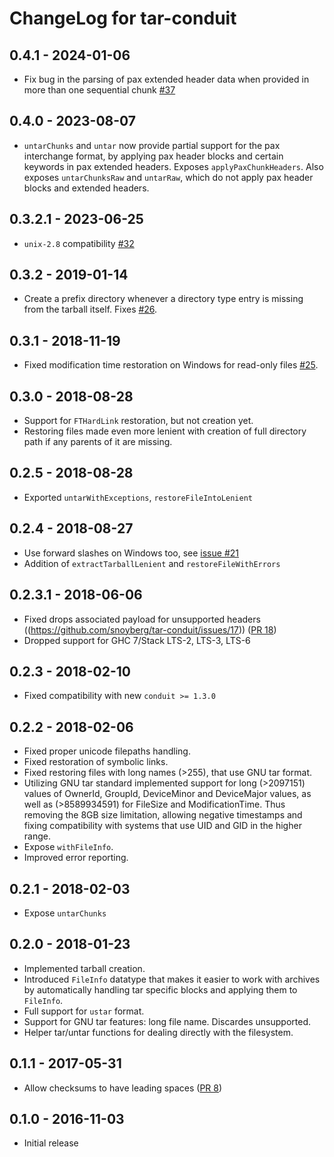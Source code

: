 # ChangeLog for tar-conduit

## 0.4.1 - 2024-01-06

* Fix bug in the parsing of pax extended header data when provided in more than
  one sequential chunk [#37](https://github.com/snoyberg/tar-conduit/issues/37)

## 0.4.0 - 2023-08-07

* `untarChunks` and `untar` now provide partial support for the pax interchange
  format, by applying pax header blocks and certain keywords in pax extended
  headers. Exposes `applyPaxChunkHeaders`. Also exposes `untarChunksRaw` and
  `untarRaw`, which do not apply pax header blocks and extended headers.

## 0.3.2.1 - 2023-06-25

* `unix-2.8` compatibility [#32](https://github.com/snoyberg/tar-conduit/pull/32)

## 0.3.2 - 2019-01-14

* Create a prefix directory whenever a directory type entry is missing from the tarball itself. Fixes [#26](https://github.com/snoyberg/tar-conduit/issues/26).

## 0.3.1 - 2018-11-19
 * Fixed modification time restoration on Windows for read-only files [#25](https://github.com/snoyberg/tar-conduit/pull/25).

## 0.3.0 - 2018-08-28
 * Support for `FTHardLink` restoration, but not creation yet.
 * Restoring files made even more lenient with creation of full directory path if any parents of
   it are missing.

## 0.2.5 - 2018-08-28
 * Exported `untarWithExceptions`, `restoreFileIntoLenient`

## 0.2.4 - 2018-08-27
 * Use forward slashes on Windows too, see [issue #21](https://github.com/snoyberg/tar-conduit/issues/21)
 * Addition of `extractTarballLenient` and `restoreFileWithErrors`

## 0.2.3.1 - 2018-06-06
 * Fixed drops associated payload for unsupported headers ((https://github.com/snoyberg/tar-conduit/issues/17)) ([PR 18](https://github.com/snoyberg/tar-conduit/pull/18))
 * Dropped support for GHC 7/Stack LTS-2, LTS-3, LTS-6

## 0.2.3 - 2018-02-10

 * Fixed compatibility with new `conduit >= 1.3.0`

## 0.2.2 - 2018-02-06

 * Fixed proper unicode filepaths handling.
 * Fixed restoration of symbolic links.
 * Fixed restoring files with long names (>255), that use GNU tar format.
 * Utilizing GNU tar standard implemented support for long (>2097151) values of OwnerId, GroupId,
   DeviceMinor and DeviceMajor values, as well as (>8589934591) for FileSize and
   ModificationTime. Thus removing the 8GB size limitation, allowing negative timestamps and fixing
   compatibility with systems that use UID and GID in the higher range.
 * Expose `withFileInfo`.
 * Improved error reporting.

## 0.2.1 - 2018-02-03

 * Expose `untarChunks`

## 0.2.0 - 2018-01-23

 * Implemented tarball creation.
 * Introduced `FileInfo` datatype that makes it easier to work with archives by automatically
   handling tar specific blocks and applying them to `FileInfo`.
 * Full support for `ustar` format.
 * Support for GNU tar features: long file name. Discardes unsupported.
 * Helper tar/untar functions for dealing directly with the filesystem.

## 0.1.1 - 2017-05-31

 * Allow checksums to have leading spaces ([PR 8](https://github.com/snoyberg/tar-conduit/pull/8))

## 0.1.0 - 2016-11-03

 * Initial release
